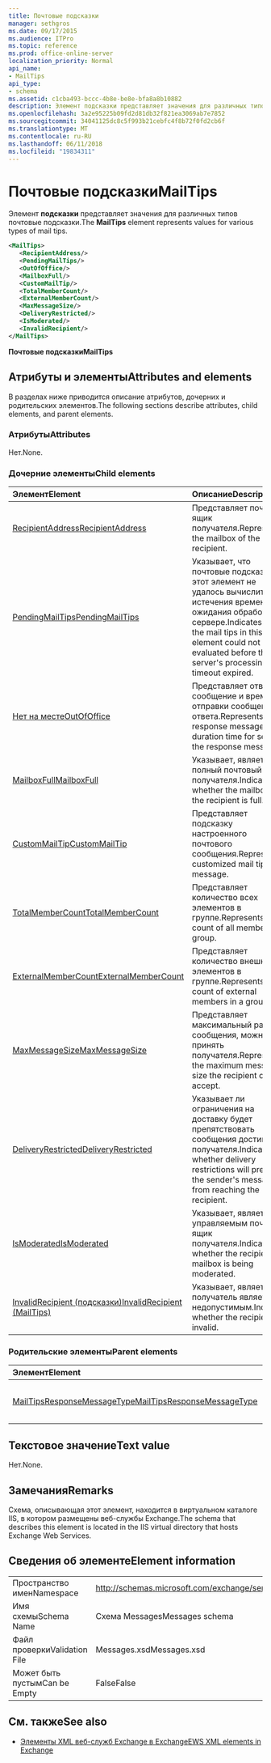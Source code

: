 ```yaml
---
title: Почтовые подсказки
manager: sethgros
ms.date: 09/17/2015
ms.audience: ITPro
ms.topic: reference
ms.prod: office-online-server
localization_priority: Normal
api_name:
- MailTips
api_type:
- schema
ms.assetid: c1cba493-bccc-4b8e-be8e-bfa8a8b10882
description: Элемент подсказки представляет значения для различных типов почтовые подсказки.
ms.openlocfilehash: 3a2e95225b09fd2d81db32f821ea3069ab7e7852
ms.sourcegitcommit: 34041125dc8c5f993b21cebfc4f8b72f0fd2cb6f
ms.translationtype: MT
ms.contentlocale: ru-RU
ms.lasthandoff: 06/11/2018
ms.locfileid: "19834311"
---
```

# <a name="mailtips"></a><span data-ttu-id="62024-103">Почтовые подсказки</span><span class="sxs-lookup"><span data-stu-id="62024-103">MailTips</span></span>

<span data-ttu-id="62024-104">Элемент **подсказки** представляет значения для различных типов почтовые подсказки.</span><span class="sxs-lookup"><span data-stu-id="62024-104">The **MailTips** element represents values for various types of mail tips.</span></span> 
  
```XML
<MailTips>
   <RecipientAddress/>
   <PendingMailTips/>
   <OutOfOffice/>
   <MailboxFull/>
   <CustomMailTip/>
   <TotalMemberCount/>
   <ExternalMemberCount/>
   <MaxMessageSize/>
   <DeliveryRestricted/>
   <IsModerated/>
   <InvalidRecipient/>
</MailTips>
```

 <span data-ttu-id="62024-105">**Почтовые подсказки**</span><span class="sxs-lookup"><span data-stu-id="62024-105">**MailTips**</span></span>
## <a name="attributes-and-elements"></a><span data-ttu-id="62024-106">Атрибуты и элементы</span><span class="sxs-lookup"><span data-stu-id="62024-106">Attributes and elements</span></span>

<span data-ttu-id="62024-107">В разделах ниже приводится описание атрибутов, дочерних и родительских элементов.</span><span class="sxs-lookup"><span data-stu-id="62024-107">The following sections describe attributes, child elements, and parent elements.</span></span>
  
### <a name="attributes"></a><span data-ttu-id="62024-108">Атрибуты</span><span class="sxs-lookup"><span data-stu-id="62024-108">Attributes</span></span>

<span data-ttu-id="62024-109">Нет.</span><span class="sxs-lookup"><span data-stu-id="62024-109">None.</span></span>
  
### <a name="child-elements"></a><span data-ttu-id="62024-110">Дочерние элементы</span><span class="sxs-lookup"><span data-stu-id="62024-110">Child elements</span></span>

|<span data-ttu-id="62024-111">**Элемент**</span><span class="sxs-lookup"><span data-stu-id="62024-111">**Element**</span></span>|<span data-ttu-id="62024-112">**Описание**</span><span class="sxs-lookup"><span data-stu-id="62024-112">**Description**</span></span>|
|:-----|:-----|
|[<span data-ttu-id="62024-113">RecipientAddress</span><span class="sxs-lookup"><span data-stu-id="62024-113">RecipientAddress</span></span>](recipientaddress.md) <br/> |<span data-ttu-id="62024-114">Представляет почтовый ящик получателя.</span><span class="sxs-lookup"><span data-stu-id="62024-114">Represents the mailbox of the recipient.</span></span>  <br/> |
|[<span data-ttu-id="62024-115">PendingMailTips</span><span class="sxs-lookup"><span data-stu-id="62024-115">PendingMailTips</span></span>](pendingmailtips.md) <br/> |<span data-ttu-id="62024-116">Указывает, что почтовые подсказки в этот элемент не удалось вычислить до истечения времени ожидания обработки на сервере.</span><span class="sxs-lookup"><span data-stu-id="62024-116">Indicates that the mail tips in this element could not be evaluated before the server's processing timeout expired.</span></span>  <br/> |
|[<span data-ttu-id="62024-117">Нет на месте</span><span class="sxs-lookup"><span data-stu-id="62024-117">OutOfOffice</span></span>](outofoffice.md) <br/> |<span data-ttu-id="62024-118">Представляет ответное сообщение и время для отправки сообщения ответа.</span><span class="sxs-lookup"><span data-stu-id="62024-118">Represents the response message and a duration time for sending the response message.</span></span>  <br/> |
|[<span data-ttu-id="62024-119">MailboxFull</span><span class="sxs-lookup"><span data-stu-id="62024-119">MailboxFull</span></span>](mailboxfull.md) <br/> |<span data-ttu-id="62024-120">Указывает, является ли полный почтовый ящик получателя.</span><span class="sxs-lookup"><span data-stu-id="62024-120">Indicates whether the mailbox for the recipient is full.</span></span>  <br/> |
|[<span data-ttu-id="62024-121">CustomMailTip</span><span class="sxs-lookup"><span data-stu-id="62024-121">CustomMailTip</span></span>](custommailtip.md) <br/> |<span data-ttu-id="62024-122">Представляет подсказку настроенного почтового сообщения.</span><span class="sxs-lookup"><span data-stu-id="62024-122">Represents a customized mail tip message.</span></span>  <br/> |
|[<span data-ttu-id="62024-123">TotalMemberCount</span><span class="sxs-lookup"><span data-stu-id="62024-123">TotalMemberCount</span></span>](totalmembercount.md) <br/> |<span data-ttu-id="62024-124">Представляет количество всех элементов в группе.</span><span class="sxs-lookup"><span data-stu-id="62024-124">Represents the count of all members in a group.</span></span>  <br/> |
|[<span data-ttu-id="62024-125">ExternalMemberCount</span><span class="sxs-lookup"><span data-stu-id="62024-125">ExternalMemberCount</span></span>](externalmembercount.md) <br/> |<span data-ttu-id="62024-126">Представляет количество внешних элементов в группе.</span><span class="sxs-lookup"><span data-stu-id="62024-126">Represents the count of external members in a group.</span></span>  <br/> |
|[<span data-ttu-id="62024-127">MaxMessageSize</span><span class="sxs-lookup"><span data-stu-id="62024-127">MaxMessageSize</span></span>](maxmessagesize.md) <br/> |<span data-ttu-id="62024-128">Представляет максимальный размер сообщения, можно принять получателя.</span><span class="sxs-lookup"><span data-stu-id="62024-128">Represents the maximum message size the recipient can accept.</span></span>  <br/> |
|[<span data-ttu-id="62024-129">DeliveryRestricted</span><span class="sxs-lookup"><span data-stu-id="62024-129">DeliveryRestricted</span></span>](deliveryrestricted.md) <br/> |<span data-ttu-id="62024-130">Указывает ли ограничения на доставку будет препятствовать сообщения достигает получателя.</span><span class="sxs-lookup"><span data-stu-id="62024-130">Indicates whether delivery restrictions will prevent the sender's message from reaching the recipient.</span></span>  <br/> |
|[<span data-ttu-id="62024-131">IsModerated</span><span class="sxs-lookup"><span data-stu-id="62024-131">IsModerated</span></span>](ismoderated.md) <br/> |<span data-ttu-id="62024-132">Указывает, является ли управляемым почтовый ящик получателя.</span><span class="sxs-lookup"><span data-stu-id="62024-132">Indicates whether the recipient's mailbox is being moderated.</span></span>  <br/> |
|[<span data-ttu-id="62024-133">InvalidRecipient (подсказки)</span><span class="sxs-lookup"><span data-stu-id="62024-133">InvalidRecipient (MailTips)</span></span>](invalidrecipient-mailtips.md) <br/> |<span data-ttu-id="62024-134">Указывает, является ли получатель является недопустимым.</span><span class="sxs-lookup"><span data-stu-id="62024-134">Indicates whether the recipient is invalid.</span></span>  <br/> |
   
### <a name="parent-elements"></a><span data-ttu-id="62024-135">Родительские элементы</span><span class="sxs-lookup"><span data-stu-id="62024-135">Parent elements</span></span>

|<span data-ttu-id="62024-136">**Элемент**</span><span class="sxs-lookup"><span data-stu-id="62024-136">**Element**</span></span>|<span data-ttu-id="62024-137">**Описание**</span><span class="sxs-lookup"><span data-stu-id="62024-137">**Description**</span></span>|
|:-----|:-----|
|[<span data-ttu-id="62024-138">MailTipsResponseMessageType</span><span class="sxs-lookup"><span data-stu-id="62024-138">MailTipsResponseMessageType</span></span>](mailtipsresponsemessagetype.md) <br/> |<span data-ttu-id="62024-139">Представляет почтовые подсказки параметров.</span><span class="sxs-lookup"><span data-stu-id="62024-139">Represents mail tips settings.</span></span>  <br/> |
   
## <a name="text-value"></a><span data-ttu-id="62024-140">Текстовое значение</span><span class="sxs-lookup"><span data-stu-id="62024-140">Text value</span></span>

<span data-ttu-id="62024-141">Нет.</span><span class="sxs-lookup"><span data-stu-id="62024-141">None.</span></span>
  
## <a name="remarks"></a><span data-ttu-id="62024-142">Замечания</span><span class="sxs-lookup"><span data-stu-id="62024-142">Remarks</span></span>

<span data-ttu-id="62024-143">Схема, описывающая этот элемент, находится в виртуальном каталоге IIS, в котором размещены веб-службы Exchange.</span><span class="sxs-lookup"><span data-stu-id="62024-143">The schema that describes this element is located in the IIS virtual directory that hosts Exchange Web Services.</span></span>
  
## <a name="element-information"></a><span data-ttu-id="62024-144">Сведения об элементе</span><span class="sxs-lookup"><span data-stu-id="62024-144">Element information</span></span>

|||
|:-----|:-----|
|<span data-ttu-id="62024-145">Пространство имен</span><span class="sxs-lookup"><span data-stu-id="62024-145">Namespace</span></span>  <br/> |http://schemas.microsoft.com/exchange/services/2006/messages  <br/> |
|<span data-ttu-id="62024-146">Имя схемы</span><span class="sxs-lookup"><span data-stu-id="62024-146">Schema Name</span></span>  <br/> |<span data-ttu-id="62024-147">Схема Messages</span><span class="sxs-lookup"><span data-stu-id="62024-147">Messages schema</span></span>  <br/> |
|<span data-ttu-id="62024-148">Файл проверки</span><span class="sxs-lookup"><span data-stu-id="62024-148">Validation File</span></span>  <br/> |<span data-ttu-id="62024-149">Messages.xsd</span><span class="sxs-lookup"><span data-stu-id="62024-149">Messages.xsd</span></span>  <br/> |
|<span data-ttu-id="62024-150">Может быть пустым</span><span class="sxs-lookup"><span data-stu-id="62024-150">Can be Empty</span></span>  <br/> |<span data-ttu-id="62024-151">False</span><span class="sxs-lookup"><span data-stu-id="62024-151">False</span></span>  <br/> |
   
## <a name="see-also"></a><span data-ttu-id="62024-152">См. также</span><span class="sxs-lookup"><span data-stu-id="62024-152">See also</span></span>



- [<span data-ttu-id="62024-153">Элементы XML веб-служб Exchange в Exchange</span><span class="sxs-lookup"><span data-stu-id="62024-153">EWS XML elements in Exchange</span></span>](ews-xml-elements-in-exchange.md)

